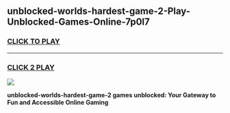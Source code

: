 
## unblocked-worlds-hardest-game-2-Play-Unblocked-Games-Online-7p0l7
<h3>
<a href="https://premium76.site?title=unblocked-worlds-hardest-game-2&ref=25A">CLICK TO PLAY</a></h3>
<hr>

<h3>
<a href="https://premium76.site?title=unblocked-worlds-hardest-game-2&ref=25A">CLICK 2 PLAY</a>
  
</h3>

<a href="https://premium76.site?title=unblocked-worlds-hardest-game-2&ref=25A"><img src="https://clearcache.store/games.png"></a>


**unblocked-worlds-hardest-game-2 games unblocked: Your Gateway to Fun and Accessible Online Gaming**
